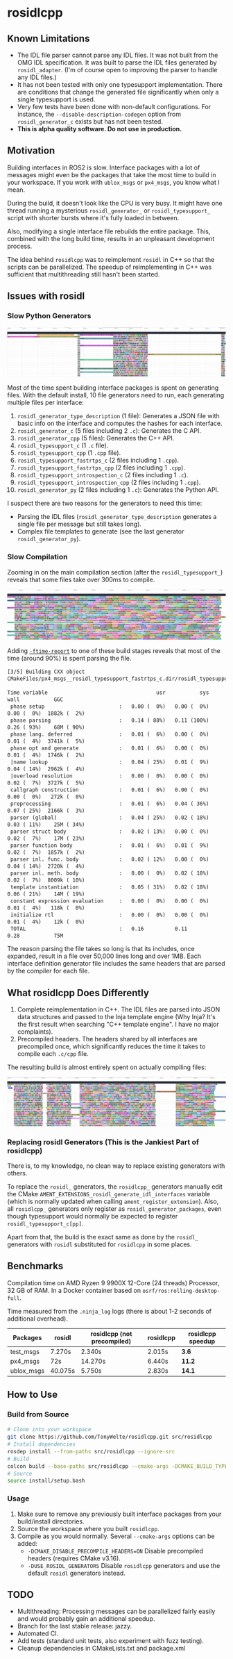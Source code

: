 # rosidlcpp

## Known Limitations

- The IDL file parser cannot parse any IDL files. It was not built from the OMG IDL specification. It was built to parse the IDL files generated by `rosidl_adapter`. (I'm of course open to improving the parser to handle any IDL files.)
- It has not been tested with only one typesupport implementation. There are conditions that change the generated file significantly when only a single typesupport is used.
- Very few tests have been done with non-default configurations. For instance, the `--disable-description-codegen` option from `rosidl_generator_c` exists but has not been tested.
- **This is alpha quality software. Do not use in production.**

## Motivation

Building interfaces in ROS2 is slow. Interface packages with a lot of messages might even be the packages that take the most time to build in your workspace. If you work with `ublox_msgs` or `px4_msgs`, you know what I mean.

During the build, it doesn't look like the CPU is very busy. It might have one thread running a mysterious `rosidl_generator_` or `rosidl_typesupport_` script with shorter bursts where it's fully loaded in between.

Also, modifying a single interface file rebuilds the entire package. This, combined with the long build time, results in an unpleasant development process.

The idea behind `rosidlcpp` was to reimplement `rosidl` in C++ so that the scripts can be parallelized. The speedup of reimplementing in C++ was sufficient that multithreading still hasn't been started.

## Issues with rosidl

### Slow Python Generators

![flamegraph_rosdil](./rosidlcpp/img/flamegraph_rosidl.jpg)

Most of the time spent building interface packages is spent on generating files. With the default install, 10 file generators need to run, each generating multiple files per interface:
1. `rosidl_generator_type_description` (1 file): Generates a JSON file with basic info on the interface and computes the hashes for each interface.
2. `rosidl_generator_c` (5 files including 2 `.c`): Generates the C API.
3. `rosidl_generator_cpp` (5 files): Generates the C++ API.
4. `rosidl_typesupport_c` (1 `.c` file).
5. `rosidl_typesupport_cpp` (1 `.cpp` file).
6. `rosidl_typesupport_fastrtps_c` (2 files including 1 `.cpp`).
7. `rosidl_typesupport_fastrtps_cpp` (2 files including 1 `.cpp`).
8. `rosidl_typesupport_introspection_c` (2 files including 1 `.c`).
9. `rosidl_typesupport_introspection_cpp` (2 files including 1 `.cpp`).
10. `rosidl_generator_py` (2 files including 1 `.c`): Generates the Python API.

I suspect there are two reasons for the generators to need this time:
- Parsing the IDL files (`rosidl_generator_type_description` generates a single file per message but still takes long).
- Complex file templates to generate (see the last generator `rosidl_generator_py`).

### Slow Compilation

Zooming in on the main compilation section (after the `rosidl_typesupport_`) reveals that some files take over 300ms to compile.

![flamegraph_rosdil_compilation](./rosidlcpp/img/flamegraph_rosidl_compilation.jpg)

Adding [`-ftime-report`](https://gcc.gnu.org/onlinedocs/gcc/Developer-Options.html#index-ftime-report) to one of these build stages reveals that most of the time (around 90%) is spent parsing the file.

```
[3/5] Building CXX object CMakeFiles/px4_msgs__rosidl_typesupport_fastrtps_c.dir/rosidl_typesupport_fastrtps_c/px4_msgs/msg/detail/action_request__type_support_c.cpp.o

Time variable                                   usr           sys          wall           GGC
 phase setup                        :   0.00 (  0%)   0.00 (  0%)   0.00 (  0%)  1882k (  2%)
 phase parsing                      :   0.14 ( 88%)   0.11 (100%)   0.26 ( 93%)    68M ( 90%)
 phase lang. deferred               :   0.01 (  6%)   0.00 (  0%)   0.01 (  4%)  3741k (  5%)
 phase opt and generate             :   0.01 (  6%)   0.00 (  0%)   0.01 (  4%)  1746k (  2%)
 |name lookup                       :   0.04 ( 25%)   0.01 (  9%)   0.04 ( 14%)  2962k (  4%)
 |overload resolution               :   0.00 (  0%)   0.00 (  0%)   0.02 (  7%)  3727k (  5%)
 callgraph construction             :   0.01 (  6%)   0.00 (  0%)   0.00 (  0%)   272k (  0%)
 preprocessing                      :   0.01 (  6%)   0.04 ( 36%)   0.07 ( 25%)  2166k (  3%)
 parser (global)                    :   0.04 ( 25%)   0.02 ( 18%)   0.03 ( 11%)    25M ( 34%)
 parser struct body                 :   0.02 ( 13%)   0.00 (  0%)   0.02 (  7%)    17M ( 23%)
 parser function body               :   0.01 (  6%)   0.01 (  9%)   0.02 (  7%)  1857k (  2%)
 parser inl. func. body             :   0.02 ( 12%)   0.00 (  0%)   0.04 ( 14%)  2720k (  4%)
 parser inl. meth. body             :   0.00 (  0%)   0.02 ( 18%)   0.02 (  7%)  8009k ( 10%)
 template instantiation             :   0.05 ( 31%)   0.02 ( 18%)   0.06 ( 21%)    14M ( 19%)
 constant expression evaluation     :   0.00 (  0%)   0.00 (  0%)   0.01 (  4%)   118k (  0%)
 initialize rtl                     :   0.00 (  0%)   0.00 (  0%)   0.01 (  4%)    12k (  0%)
 TOTAL                              :   0.16          0.11          0.28           75M
```

The reason parsing the file takes so long is that its includes, once expanded, result in a file over 50,000 lines long and over 1MB. Each interface definition generator file includes the same headers that are parsed by the compiler for each file.

## What rosidlcpp Does Differently

1. Complete reimplementation in C++. The IDL files are parsed into JSON data structures and passed to the Inja template engine (Why Inja? It's the first result when searching "C++ template engine". I have no major complaints).
2. Precompiled headers. The headers shared by all interfaces are precompiled once, which significantly reduces the time it takes to compile each `.c/cpp` file.

The resulting build is almost entirely spent on actually compiling files:

![flamegraph_rosidlcpp](./rosidlcpp/img/flamegraph_rosidlcpp.jpg)

### Replacing rosidl Generators (This is the Jankiest Part of rosidlcpp)

There is, to my knowledge, no clean way to replace existing generators with others.

To replace the `rosidl_` generators, the `rosidlcpp_` generators manually edit the CMake `AMENT_EXTENSIONS_rosidl_generate_idl_interfaces` variable (which is normally updated when calling `ament_register_extension`). Also, all `rosidlcpp_` generators only register as `rosidl_generator_packages`, even though typesupport would normally be expected to register `rosidl_typesupport_c[pp]`.

Apart from that, the build is the exact same as done by the `rosidl_` generators with `rosidl` substituted for `rosidlcpp` in some places.

## Benchmarks

Compilation time on AMD Ryzen 9 9900X 12-Core (24 threads) Processor, 32 GB of RAM. In a Docker container based on `osrf/ros:rolling-desktop-full`.

Time measured from the `.ninja_log` logs (there is about 1-2 seconds of additional overhead).

| Packages   | rosidl  | rosidlcpp (not precompiled) | rosidlcpp | **rosidlcpp speedup** |
| ---------- | ------- | --------------------------- | --------- | --------------------- |
| test_msgs  | 7.270s  | 2.340s                      | 2.015s    | **3.6**               |
| px4_msgs   | 72s     | 14.270s                     | 6.440s    | **11.2**              |
| ublox_msgs | 40.075s | 5.750s                      | 2.830s    | **14.1**              |

## How to Use

### Build from Source

```sh
# Clone into your workspace
git clone https://github.com/TonyWelte/rosidlcpp.git src/rosidlcpp
# Install dependencies
rosdep install --from-paths src/rosidlcpp --ignore-src
# Build
colcon build --base-paths src/rosidlcpp --cmake-args -DCMAKE_BUILD_TYPE=Release
# Source
source install/setup.bash
```

### Usage

1. Make sure to remove any previously built interface packages from your build/install directories.
2. Source the workspace where you built `rosidlcpp`.
3. Compile as you would normally. Several `--cmake-args` options can be added:
   - `-DCMAKE_DISABLE_PRECOMPILE_HEADERS=ON` Disable precompiled headers (requires CMake v3.16).
   - `-DUSE_ROSIDL_GENERATORS` Disable `rosidlcpp` generators and use the default `rosidl` generators instead.

## TODO

- Multithreading: Processing messages can be parallelized fairly easily and would probably gain an additional speedup.
- Branch for the last stable release: jazzy.
- Automated CI.
- Add tests (standard unit tests, also experiment with fuzz testing).
- Cleanup dependencies in CMakeLists.txt and package.xml